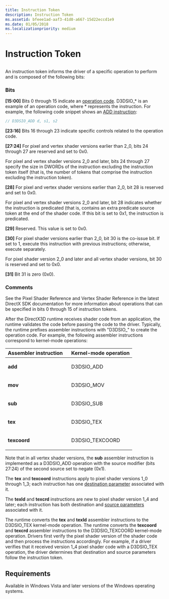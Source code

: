 ```yaml
---
title: Instruction Token
description: Instruction Token
ms.assetid: bfeee1ad-aaf3-41d0-a667-15d22eccd1e9
ms.date: 01/05/2018
ms.localizationpriority: medium
---
```


# Instruction Token


## <span id="ddk_instruction_token_gg"></span><span id="DDK_INSTRUCTION_TOKEN_GG"></span>


An instruction token informs the driver of a specific operation to perform and is composed of the following bits:

### <span id="bits"></span><span id="BITS"></span>Bits

<span id="_15_00_"></span>**\[15:00\]**
Bits 0 through 15 indicate an [operation code](https://docs.microsoft.com/windows-hardware/drivers/ddi/d3d9types/ne-d3d9types-_d3dshader_instruction_opcode_type). D3DSIO\_\* is an example of an operation code, where \* represents the instruction. For example, the following code snippet shows an [ADD instruction](https://docs.microsoft.com/windows-hardware/drivers/ddi/d3d9types/ne-d3d9types-_d3dshader_instruction_opcode_type):

```cpp
// D3DSIO_ADD d, s1, s2
```

<span id="_23_16_"></span>**\[23:16\]**
Bits 16 through 23 indicate specific controls related to the operation code.

<span id="_27_24_"></span>**\[27:24\]**
For pixel and vertex shader versions earlier than 2\_0, bits 24 through 27 are reserved and set to 0x0.

For pixel and vertex shader versions 2\_0 and later, bits 24 through 27 specify the size in DWORDs of the instruction excluding the instruction token itself (that is, the number of tokens that comprise the instruction excluding the instruction token).

<span id="_28_"></span>**\[28\]**
For pixel and vertex shader versions earlier than 2\_0, bit 28 is reserved and set to 0x0.

For pixel and vertex shader versions 2\_0 and later, bit 28 indicates whether the instruction is predicated (that is, contains an extra predicate source token at the end of the shader code. If this bit is set to 0x1, the instruction is predicated.

<span id="_29_"></span>**\[29\]**
Reserved. This value is set to 0x0.

<span id="_30_"></span>**\[30\]**
For pixel shader versions earlier than 2\_0, bit 30 is the co-issue bit. If set to 1, execute this instruction with previous instructions; otherwise, execute separately.

For pixel shader version 2\_0 and later and all vertex shader versions, bit 30 is reserved and set to 0x0.

<span id="_31_"></span>**\[31\]**
Bit 31 is zero (0x0).

### <span id="comments"></span><span id="COMMENTS"></span>Comments

See the Pixel Shader Reference and Vertex Shader Reference in the latest DirectX SDK documentation for more information about operations that can be specified in bits 0 through 15 of instruction tokens.

After the DirectX3D runtime receives shader code from an application, the runtime validates the code before passing the code to the driver. Typically, the runtime prefixes assembler instructions with "D3DSIO\_" to create the operation code. For example, the following assembler instructions correspond to kernel-mode operations:

<table>
<colgroup>
<col width="50%" />
<col width="50%" />
</colgroup>
<thead>
<tr class="header">
<th align="left">Assembler instruction</th>
<th align="left">Kernel-mode operation</th>
</tr>
</thead>
<tbody>
<tr class="odd">
<td align="left"><p><strong>add</strong></p></td>
<td align="left"><p>D3DSIO_ADD</p></td>
</tr>
<tr class="even">
<td align="left"><p><strong>mov</strong></p></td>
<td align="left"><p>D3DSIO_MOV</p></td>
</tr>
<tr class="odd">
<td align="left"><p><strong>sub</strong></p></td>
<td align="left"><p>D3DSIO_SUB</p></td>
</tr>
<tr class="even">
<td align="left"><p><strong>tex</strong></p></td>
<td align="left"><p>D3DSIO_TEX</p></td>
</tr>
<tr class="odd">
<td align="left"><p><strong>texcoord</strong></p></td>
<td align="left"><p>D3DSIO_TEXCOORD</p></td>
</tr>
</tbody>
</table>

 

Note that in all vertex shader versions, the **sub** assembler instruction is implemented as a D3DSIO\_ADD operation with the source modifier (bits 27:24) of the second source set to negate (0x1).

The **tex** and **texcoord** instructions apply to pixel shader versions 1\_0 through 1\_3; each instruction has one [destination parameter](destination-parameter-token.md) associated with it.

The **texld** and **texcrd** instructions are new to pixel shader version 1\_4 and later; each instruction has both destination and [source parameters](source-parameter-token.md) associated with it.

The runtime converts the **tex** and **texld** assembler instructions to the D3DSIO\_TEX kernel-mode operation. The runtime converts the **texcoord** and **texcrd** assembler instructions to the D3DSIO\_TEXCOORD kernel-mode operation. Drivers first verify the pixel shader version of the shader code and then process the instructions accordingly. For example, if a driver verifies that it received version 1\_4 pixel shader code with a D3DSIO\_TEX operation, the driver determines that destination and source parameters follow the instruction token.

## <span id="Requirements"></span><span id="requirements"></span><span id="REQUIREMENTS"></span>Requirements


Available in Windows Vista and later versions of the Windows operating systems.

 

 





